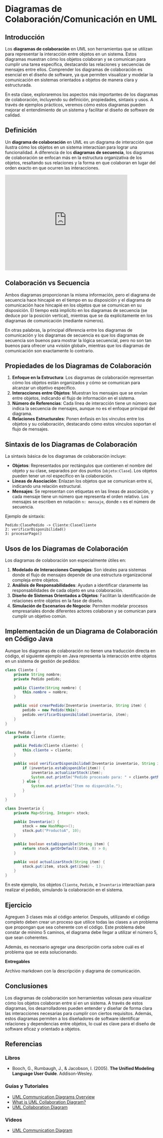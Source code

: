# Diagramas de Colaboración/Comunicación en UML

## Introducción

Los **diagramas de colaboración** en UML son herramientas que se utilizan para representar la interacción entre objetos en un sistema. Estos diagramas muestran cómo los objetos colaboran y se comunican para cumplir una tarea específica, destacando las relaciones y secuencias de mensajes entre ellos. Comprender los diagramas de colaboración es esencial en el diseño de software, ya que permiten visualizar y modelar la comunicación en sistemas orientados a objetos de manera clara y estructurada.

En esta clase, exploraremos los aspectos más importantes de los diagramas de colaboración, incluyendo su definición, propiedades, sintaxis y usos. A través de ejemplos prácticos, veremos cómo estos diagramas pueden mejorar el entendimiento de un sistema y facilitar el diseño de software de calidad.

## Definición

Un **diagrama de colaboración** en UML es un diagrama de interacción que ilustra cómo los objetos en un sistema interactúan para lograr una funcionalidad. A diferencia de los **diagramas de secuencia**, los diagramas de colaboración se enfocan más en la estructura organizativa de los objetos, resaltando sus relaciones y la forma en que colaboran en lugar del orden exacto en que ocurren las interacciones.

<iframe width="80%" height="315" src="https://www.youtube.com/embed/TL4ABTx_RtE?si=Id6aTxu5oF6Ptd9G" title="YouTube video player" frameborder="0" allow="accelerometer; autoplay; clipboard-write; encrypted-media; gyroscope; picture-in-picture; web-share" referrerpolicy="strict-origin-when-cross-origin" allowfullscreen></iframe>

## Colaboración vs Secuencia

Ambos diagramas proporcionan la misma información, pero el diagrama de secuencia hace hincapié en el tiempo en su disposición y el diagrama de comunicación hace hincapié en los objetos que se comunican en su disposición.
El tiempo está implícito en los diagramas de secuencia (se deduce por la posición vertical), mientras que se da explícitamente en los diagramas de comunicación (mediante números).

En otras palabras, la principal diferencia entre los diagramas de comunicación y los diagramas de secuencia es que los diagramas de secuencia son buenos para mostrar la lógica secuencial, pero no son tan buenos para ofrecer una «visión global», mientras que los diagramas de comunicación son exactamente lo contrario.

## Propiedades de los Diagramas de Colaboración

1. **Enfoque en la Estructura**: Los diagramas de colaboración representan cómo los objetos están organizados y cómo se comunican para alcanzar un objetivo específico.
2. **Interacciones entre Objetos**: Muestran los mensajes que se envían entre objetos, indicando el flujo de información en el sistema.
3. **Número de Referencias**: Cada línea de interacción tiene un número que indica la secuencia de mensajes, aunque no es el enfoque principal del diagrama.
4. **Relaciones Estructurales**: Ponen énfasis en los vínculos entre los objetos y su colaboración, destacando cómo estos vínculos soportan el flujo de mensajes.

## Sintaxis de los Diagramas de Colaboración

La sintaxis básica de los diagramas de colaboración incluye:

- **Objetos**: Representados por rectángulos que contienen el nombre del objeto y su clase, separados por dos puntos (`objeto:Clase`). Los objetos pueden tener un rol específico en la colaboración.
- **Líneas de Asociación**: Enlazan los objetos que se comunican entre sí, indicando una relación estructural.
- **Mensajes**: Se representan con etiquetas en las líneas de asociación, y cada mensaje tiene un número que representa el orden relativo. Los mensajes se escriben en notación `n: mensaje`, donde `n` es el número de secuencia.
  
Ejemplo de sintaxis:

```
Pedido:ClasePedido -> Cliente:ClaseCliente
2: verificarDisponibilidad()
3: procesarPago()
```

## Usos de los Diagramas de Colaboración

Los diagramas de colaboración son especialmente útiles en:

1. **Modelado de Interacciones Complejas**: Son ideales para sistemas donde el flujo de mensajes depende de una estructura organizacional compleja entre objetos.
2. **Análisis de Responsabilidades**: Ayudan a identificar claramente las responsabilidades de cada objeto en una colaboración.
3. **Diseño de Sistemas Orientados a Objetos**: Facilitan la identificación de relaciones entre objetos en la fase de diseño.
4. **Simulación de Escenarios de Negocio**: Permiten modelar procesos empresariales donde diferentes actores colaboran y se comunican para cumplir un objetivo común.

## Implementación de un Diagrama de Colaboración en Código Java

Aunque los diagramas de colaboración no tienen una traducción directa en código, el siguiente ejemplo en Java representa la interacción entre objetos en un sistema de gestión de pedidos:

```java
class Cliente {
    private String nombre;
    private Pedido pedido;

    public Cliente(String nombre) {
        this.nombre = nombre;
    }

    public void crearPedido(Inventario inventario, String item) {
        pedido = new Pedido(this);
        pedido.verificarDisponibilidad(inventario, item);
    }
}

class Pedido {
    private Cliente cliente;

    public Pedido(Cliente cliente) {
        this.cliente = cliente;
    }

    public void verificarDisponibilidad(Inventario inventario, String item) {
        if (inventario.estaDisponible(item)) {
            inventario.actualizarStock(item);
            System.out.println("Pedido procesado para: " + cliente.getNombre());
        } else {
            System.out.println("Item no disponible.");
        }
    }
}

class Inventario {
    private Map<String, Integer> stock;

    public Inventario() {
        stock = new HashMap<>();
        stock.put("ProductoA", 10);
    }

    public boolean estaDisponible(String item) {
        return stock.getOrDefault(item, 0) > 0;
    }

    public void actualizarStock(String item) {
        stock.put(item, stock.get(item) - 1);
    }
}
```

En este ejemplo, los objetos `Cliente`, `Pedido`, e `Inventario` interactúan para realizar el pedido, simulando la colaboración en el sistema.

## Ejercicio

Agreguen 3 clases más al código anterior. Después, utilizando el código completo deben crear un proceso que utilice todas las clases a un problema que propongan que sea coherente con el código. Este problema debe constar de mínimo 5 caminos, el diagrama debe llegar a utilizar el número 5, que sean coherentes.

Además, es necesario agregar una descripción corta sobre cuál es el problema que se esta solucionando.

**Entregables**

Archivo markdown con la descripción y diagrama de comunicación.

## Conclusiones

Los diagramas de colaboración son herramientas valiosas para visualizar cómo los objetos colaboran entre sí en un sistema. A través de estos diagramas, los desarrolladores pueden entender y diseñar de forma clara las interacciones necesarias para cumplir con ciertos requisitos. Además, estos diagramas permiten a los diseñadores de software identificar relaciones y dependencias entre objetos, lo cual es clave para el diseño de software eficaz y orientado a objetos.

## Referencias

### Libros

- Booch, G., Rumbaugh, J., & Jacobson, I. (2005). **The Unified Modeling Language User Guide**. Addison-Wesley.

### Guías y Tutoriales

- [UML Communication Diagrams Overview](https://www.uml-diagrams.org/communication-diagrams.html)
- [What is UML Collaboration Diagram?](https://www.visual-paradigm.com/guide/uml-unified-modeling-language/what-is-uml-collaboration-diagram/)
- [UML Collaboration Diagram](https://www.javatpoint.com/uml-collaboration-diagram)


### Videos

-  [UML Communication Diagram ](https://www.youtube.com/watch?v=Xe0VZ2Fw7FQ)

